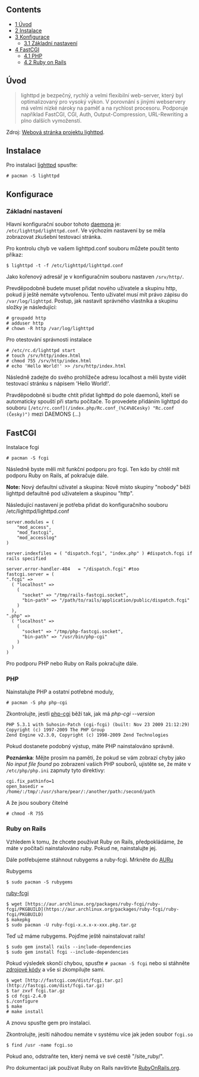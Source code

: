 ## Contents

*   [1 Úvod](#.C3.9Avod)
*   [2 Instalace](#Instalace)
*   [3 Konfigurace](#Konfigurace)
    *   [3.1 Základní nastavení](#Z.C3.A1kladn.C3.AD_nastaven.C3.AD)
*   [4 FastCGI](#FastCGI)
    *   [4.1 PHP](#PHP)
    *   [4.2 Ruby on Rails](#Ruby_on_Rails)

## Úvod

> lighttpd je bezpečný, rychlý a velmi flexibilní web-server, který byl optimalizovaný pro vysoký výkon. V porovnání s jinými webservery má velmi nízké nároky na paměť a na rychlost procesoru. Podporuje například FastCGI, CGI, Auth, Output-Compression, URL-Rewriting a plno dalších vymoženstí.

Zdroj: [Webová stránka projektu lighttpd](http://trac.lighttpd.net/).

## Instalace

Pro instalaci [lighttpd](https://www.archlinux.org/packages/?name=lighttpd) spusťte:

```
# pacman -S lighttpd

```

## Konfigurace

### Základní nastavení

Hlavní konfigurační soubor tohoto [daemona](/index.php/Daemon_(%C4%8Cesky) "Daemon (Česky)") je: `/etc/lighttpd/lighttpd.conf`. Ve výchozím nastavení by se měla zobrazovat zkušební testovací stránka.

Pro kontrolu chyb ve vašem lighttpd.conf souboru můžete použít tento příkaz:

```
$ lighttpd -t -f /etc/lighttpd/lighttpd.conf

```

Jako kořenový adresář je v konfiguračním souboru nastaven `/srv/http/`.

Prevděpodobně budete muset přidat nového uživatele a skupinu http, pokud ji ještě nemáte vytvořenou. Tento uživatel musí mít právo zápisu do `/var/log/lighttpd`. Postup, jak nastavit správného vlastníka a skupinu složky je následující:

```
# groupadd http
# adduser http
# chown -R http /var/log/lighttpd

```

Pro otestování správnosti instalace

```
# /etc/rc.d/lighttpd start
# touch /srv/http/index.html
# chmod 755 /srv/http/index.html
# echo 'Hello World!' >> /srv/http/index.html

```

Následně zadejte do svého prohlížeče adresu localhost a měli byste vidět testovací stránku s nápisem 'Hello World!'.

Pravděpodobně si budte chtít přidat lighttpd do pole daemonů, kteří se automaticky spouští při startu počítače. To provedete přidáním lighttpd do souboru `[/etc/rc.conf](/index.php/Rc.conf_(%C4%8Cesky) "Rc.conf (Česky)")` mezi DAEMONS (...)

## FastCGI

Instalace fcgi

```
# pacman -S fcgi

```

Následně byste měli mít funkční podporu pro fcgi. Ten kdo by chtěl mít podporu Ruby on Rails, ať pokračuje dále.

**Note:** Nový defaultní uživatel a skupina: Nově místo skupiny "nobody" běží lighttpd defaultně pod uživatelem a skupinou "http".

Následující nastavení je potřeba přidat do konfiguračního souboru /etc/lighttpd/lighttpd.conf

```
server.modules = (
    "mod_access",
    "mod_fastcgi",
    "mod_accesslog"
)

server.indexfiles = ( "dispatch.fcgi", "index.php" ) #dispatch.fcgi if rails specified

server.error-handler-404   = "/dispatch.fcgi" #too
fastcgi.server = (
".fcgi" =>
  ( "localhost" =>
    (
      "socket" => "/tmp/rails-fastcgi.socket",
      "bin-path" => "/path/to/rails/application/public/dispatch.fcgi"
    )
  ),
".php" =>
  ( "localhost" =>
    (
      "socket" => "/tmp/php-fastcgi.socket",
      "bin-path" => "/usr/bin/php-cgi"
    )
  )
)

```

Pro podporu PHP nebo Ruby on Rails pokračujte dále.

### PHP

Nainstalujte PHP a ostatní potřebné moduly,

```
# pacman -S php php-cgi

```

Zkontrolujte, jestli [php-cgi](https://www.archlinux.org/packages/?name=php-cgi) běží tak, jak má *php-cgi --version*

```
PHP 5.3.1 with Suhosin-Patch (cgi-fcgi) (built: Nov 23 2009 21:12:29)
Copyright (c) 1997-2009 The PHP Group
Zend Engine v2.3.0, Copyright (c) 1998-2009 Zend Technologies

```

Pokud dostanete podobný výstup, máte PHP nainstalováno správně.

**Poznámka**: Mějte prosím na paměti, že pokud se vám zobrazí chyby jako *No input file found* po zobrazení vašich PHP souborů, ujistěte se, že máte v `/etc/php/php.ini` zapnuty tyto direktivy:

```
cgi.fix_pathinfo=1
open_basedir = /home/:/tmp/:/usr/share/pear/:/another/path:/second/path

```

A že jsou soubory čitelné

```
# chmod -R 755

```

### Ruby on Rails

Vzhledem k tomu, že chcete používat Ruby on Rails, předpokládáme, že máte v počítači nainstalováno ruby. Pokud ne, nainstalujte jej.

Dále potřebujeme stáhnout rubygems a ruby-fcgi. Mrkněte do [AURu](/index.php/AUR_(%C4%8Cesky) "AUR (Česky)")

Rubygems

```
$ sudo pacman -S rubygems

```

[ruby-fcgi](https://aur.archlinux.org/packages/ruby-fcgi/)

```
$ wget [https://aur.archlinux.org/packages/ruby-fcgi/ruby-fcgi/PKGBUILD](https://aur.archlinux.org/packages/ruby-fcgi/ruby-fcgi/PKGBUILD)
$ makepkg
$ sudo pacman -U ruby-fcgi-x.x.x-x-xxx.pkg.tar.gz

```

Teď už máme rubygems. Pojďme ještě nainstalovat rails!

```
$ sudo gem install rails --include-dependencies
$ sudo gem install fcgi --include-dependencies

```
Pokud výsledek skončí chybou, spusťte `# pacman -S fcgi` nebo si stáhněte [zdrojové kódy](http://fastcgi.com/dist/fcgi.tar.gz) a vše si zkompilujte sami.
```
$ wget [http://fastcgi.com/dist/fcgi.tar.gz](http://fastcgi.com/dist/fcgi.tar.gz)
$ tar zxvf fcgi.tar.gz
$ cd fcgi-2.4.0
$./configure
$ make
# make install

```

A znovu spusťte gem pro instalaci.

Zkontrolujte, jeslti náhodou nemáte v systému více jak jeden soubor `fcgi.so`

```
$ find /usr -name fcgi.so

```

Pokud ano, odstraňte ten, který nemá ve své cestě "/site_ruby/".

Pro dokumentaci jak používat Ruby on Rails navštivte [RubyOnRails.org](http://rubyonrails.org).